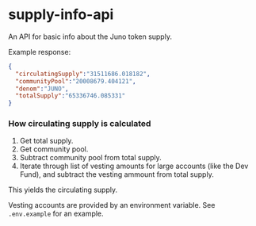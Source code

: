 # supply-info-api
An API for basic info about the Juno token supply.

Example response:
```json
{
  "circulatingSupply":"31511686.018182",
  "communityPool":"20008679.404121",
  "denom":"JUNO",
  "totalSupply":"65336746.085331"
}
```

### How circulating supply is calculated

1. Get total supply.
2. Get community pool.
3. Subtract community pool from total supply.
4. Iterate through list of vesting amounts for large accounts (like the Dev Fund), and subtract the vesting ammount from total supply.

This yields the circulating supply.

Vesting accounts are provided by an environment variable. See `.env.example` for an example.
